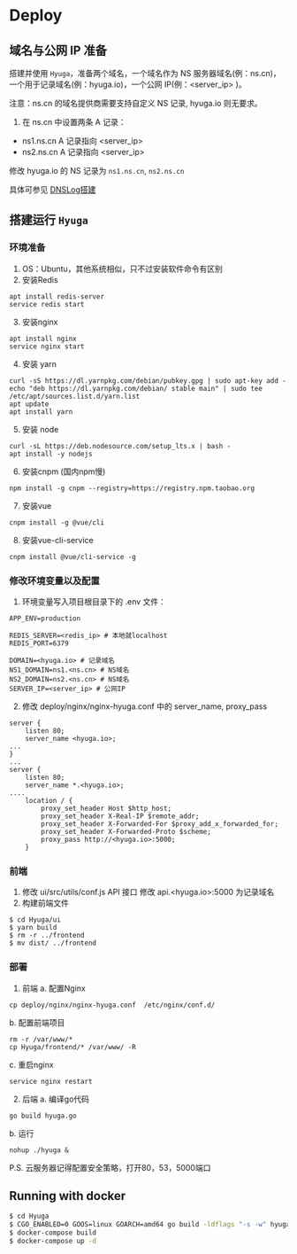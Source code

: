 # Deploy

## 域名与公网 IP 准备

搭建并使用 `Hyuga`，准备两个域名，一个域名作为 NS 服务器域名(例：ns.cn)，一个用于记录域名(例：hyuga.io)，一个公网 IP(例：<server_ip> )。

注意：ns.cn 的域名提供商需要支持自定义 NS 记录, hyuga.io 则无要求。

1. 在 ns.cn 中设置两条 A 记录：
- ns1.ns.cn  A 记录指向  <server_ip>        
- ns2.ns.cn  A 记录指向  <server_ip>

修改 hyuga.io 的 NS 记录为 `ns1.ns.cn`, `ns2.ns.cn` 

具体可参见 [DNSLog搭建](http://lovebear.top/2020/12/13/DNSLog/)

## 搭建运行 `Hyuga`

### 环境准备
1. OS：Ubuntu，其他系统相似，只不过安装软件命令有区别
2. 安装Redis

```
apt install redis-server
service redis start
```

3. 安装nginx

```
apt install nginx
service nginx start
```

4. 安装 yarn

```
curl -sS https://dl.yarnpkg.com/debian/pubkey.gpg | sudo apt-key add -
echo "deb https://dl.yarnpkg.com/debian/ stable main" | sudo tee /etc/apt/sources.list.d/yarn.list
apt update
apt install yarn
```

5. 安装 node

```
curl -sL https://deb.nodesource.com/setup_lts.x | bash -
apt install -y nodejs
```

6. 安装cnpm (国内npm慢)

```
npm install -g cnpm --registry=https://registry.npm.taobao.org
```

7. 安装vue

```
cnpm install -g @vue/cli
```

8. 安装vue-cli-service

```
cnpm install @vue/cli-service -g
```

### 修改环境变量以及配置

1. 环境变量写入项目根目录下的 .env 文件：

```
APP_ENV=production

REDIS_SERVER=<redis_ip> # 本地就localhost
REDIS_PORT=6379

DOMAIN=<hyuga.io> # 记录域名
NS1_DOMAIN=ns1.<ns.cn> # NS域名
NS2_DOMAIN=ns2.<ns.cn> # NS域名
SERVER_IP=<server_ip> # 公网IP
```

2. 修改 deploy/nginx/nginx-hyuga.conf 中的 server_name, proxy_pass

```
server {
    listen 80;
    server_name <hyuga.io>;
...
}
...
server {
    listen 80;
    server_name *.<hyuga.io>;
....
	location / {
        proxy_set_header Host $http_host;
        proxy_set_header X-Real-IP $remote_addr;
        proxy_set_header X-Forwarded-For $proxy_add_x_forwarded_for;
        proxy_set_header X-Forwarded-Proto $scheme;
        proxy_pass http://<hyuga.io>:5000;
    }
```

### 前端
1. 修改 ui/src/utils/conf.js API 接口
修改 api.<hyuga.io>:5000 为记录域名
2. 构建前端文件

```
$ cd Hyuga/ui
$ yarn build
$ rm -r ../frontend
$ mv dist/ ../frontend
```

### 部署
1. 前端
a. 配置Nginx

```
cp deploy/nginx/nginx-hyuga.conf  /etc/nginx/conf.d/
```

b. 配置前端项目

```
rm -r /var/www/*
cp Hyuga/frontend/* /var/www/ -R
```

c. 重启nginx

```
service nginx restart
```

2. 后端
a. 编译go代码

```
go build hyuga.go
```

b. 运行

```
nohup ./hyuga &
```

P.S. 云服务器记得配置安全策略，打开80，53，5000端口



## Running with docker

```bash
$ cd Hyuga
$ CGO_ENABLED=0 GOOS=linux GOARCH=amd64 go build -ldflags "-s -w" hyuga.go # 编译
$ docker-compose build
$ docker-compose up -d
```